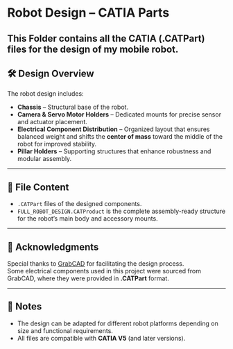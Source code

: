 # Robot Design – CATIA Parts

This Folder contains all the **CATIA (.CATPart)** files for the design of my mobile robot.
---

## 🛠️ Design Overview
The robot design includes:
- **Chassis** – Structural base of the robot.  
- **Camera & Servo Motor Holders** – Dedicated mounts for precise sensor and actuator placement.  
- **Electrical Component Distribution** – Organized layout that ensures balanced weight and shifts the **center of mass** toward the middle of the robot for improved stability.  
- **Pillar Holders** – Supporting structures that enhance robustness and modular assembly.
---

## 📂 File Content
- `.CATPart` files of the designed components.
- `FULL_ROBOT_DESIGN.CATProduct` is the complete assembly-ready structure for the robot’s main body and accessory mounts.

---

## 🙏 Acknowledgments
Special thanks to [GrabCAD](https://grabcad.com/) for facilitating the design process.  
Some electrical components used in this project were sourced from GrabCAD, where they were provided in **.CATPart** format.

---

## 📌 Notes
- The design can be adapted for different robot platforms depending on size and functional requirements.  
- All files are compatible with **CATIA V5** (and later versions).
